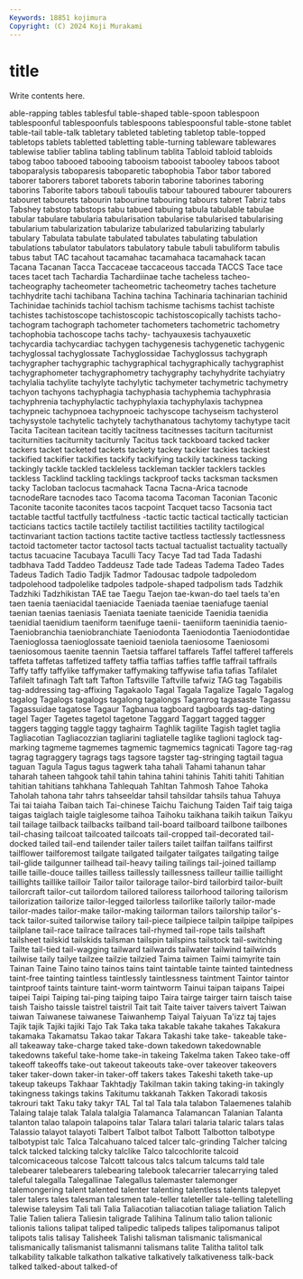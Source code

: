 ```yaml
---
Keywords: 18851 kojimura
Copyright: (C) 2024 Koji Murakami
---
```


# title

Write contents here.



able-rapping tables tablesful
table-shaped table-spoon tablespoon tablespoonful tablespoonfuls tablespoons tablespoonsful table-stone tablet table-tail
table-talk tabletary tableted tableting tabletop table-topped tabletops tablets tabletted tabletting
table-turning tableware tablewares tablewise tablier tablina tabling tablinum tablita Tabloid
tabloid tabloids tabog taboo tabooed tabooing tabooism tabooist tabooley taboos
taboot taboparalysis taboparesis taboparetic tabophobia Tabor tabor tabored taborer taborers
taboret taborets taborin taborine taborines taboring taborins Taborite tabors tabouli
taboulis tabour taboured tabourer tabourers tabouret tabourets tabourin tabourine tabouring
tabours tabret Tabriz tabs Tabshey tabstop tabstops tabu tabued tabuing
tabula tabulable tabulae tabular tabulare tabularia tabularisation tabularise tabularised tabularising
tabularium tabularization tabularize tabularized tabularizing tabularly tabulary Tabulata tabulate tabulated
tabulates tabulating tabulation tabulations tabulator tabulators tabulatory tabule tabuli tabuliform
tabulis tabus tabut TAC tacahout tacamahac tacamahaca tacamahack tacan Tacana
Tacanan Tacca Taccaceae taccaceous taccada TACCS Tace tace taces tacet
tach Tachardia Tachardiinae tache tacheless tacheo- tacheography tacheometer tacheometric tacheometry
taches tacheture tachhydrite tachi tachibana Tachina tachina Tachinaria tachinarian tachinid
Tachinidae tachinids tachiol tachism tachisme tachisms tachist tachiste tachistes tachistoscope
tachistoscopic tachistoscopically tachists tacho- tachogram tachograph tachometer tachometers tachometric tachometry
tachophobia tachoscope tachs tachy- tachyauxesis tachyauxetic tachycardia tachycardiac tachygen tachygenesis
tachygenetic tachygenic tachyglossal tachyglossate Tachyglossidae Tachyglossus tachygraph tachygrapher tachygraphic tachygraphical
tachygraphically tachygraphist tachygraphometer tachygraphometry tachygraphy tachyhydrite tachyiatry tachylalia tachylite tachylyte
tachylytic tachymeter tachymetric tachymetry tachyon tachyons tachyphagia tachyphasia tachyphemia tachyphrasia
tachyphrenia tachyphylactic tachyphylaxia tachyphylaxis tachypnea tachypneic tachypnoea tachypnoeic tachyscope tachyseism
tachysterol tachysystole tachytelic tachytely tachythanatous tachytomy tachytype tacit Tacita Tacitean
tacitean tacitly tacitness tacitnesses taciturn taciturnist taciturnities taciturnity taciturnly Tacitus
tack tackboard tacked tacker tackers tacket tacketed tackets tackety tackey
tackier tackies tackiest tackified tackifier tackifies tackify tackifying tackily tackiness
tacking tackingly tackle tackled tackleless tackleman tackler tacklers tackles tackless
Tacklind tackling tacklings tackproof tacks tacksman tacksmen tacky Tacloban taclocus
tacmahack Tacna Tacna-Arica tacnode tacnodeRare tacnodes taco Tacoma tacoma Tacoman
Taconian Taconic Taconite taconite taconites tacos tacpoint Tacquet tacso Tacsonia
tact tactable tactful tactfully tactfulness -tactic tactic tactical tactically tactician
tacticians tactics tactile tactilely tactilist tactilities tactility tactilogical tactinvariant taction
tactions tactite tactive tactless tactlessly tactlessness tactoid tactometer tactor tactosol
tacts tactual tactualist tactuality tactually tactus tacuacine Tacubaya Taculli Tacy
Tacye Tad tad Tada Tadashi tadbhava Tadd Taddeo Taddeusz Tade
tade Tadeas Tadema Tadeo Tades Tadeus Tadich Tadio Tadjik Tadmor
Tadousac tadpole tadpoledom tadpolehood tadpolelike tadpoles tadpole-shaped tadpolism tads Tadzhik
Tadzhiki Tadzhikistan TAE tae Taegu Taejon tae-kwan-do tael taels ta'en
taen taenia taeniacidal taeniacide Taeniada taeniae taeniafuge taenial taenian taenias
taeniasis Taeniata taeniate taenicide Taenidia taenidia taenidial taenidium taeniform taenifuge
taenii- taeniiform taeninidia taenio- Taeniobranchia taeniobranchiate Taeniodonta Taeniodontia Taeniodontidae Taenioglossa
taenioglossate taenioid taeniola taeniosome Taeniosomi taeniosomous taenite taennin Taetsia taffarel
taffarels Taffel tafferel tafferels taffeta taffetas taffetized taffety taffia taffias
taffies taffle taffrail taffrails Taffy taffy taffylike taffymaker taffymaking taffywise
tafia tafias Tafilalet Tafilelt tafinagh Taft taft Tafton Taftsville Taftville
tafwiz TAG tag Tagabilis tag-addressing tag-affixing Tagakaolo Tagal Tagala Tagalize
Tagalo Tagalog tagalog Tagalogs tagalogs tagalong tagalongs Taganrog tagasaste Tagassu
Tagassuidae tagatose Tagaur Tagbanua tagboard tagboards tag-dating tagel Tager Tagetes
tagetol tagetone Taggard Taggart tagged tagger taggers tagging taggle taggy
taghairm Taghlik tagilite Tagish taglet taglia Tagliacotian Tagliacozzian tagliarini tagliatelle
taglike taglioni taglock tag-marking tagmeme tagmemes tagmemic tagmemics tagnicati Tagore
tag-rag tagrag tagraggery tagrags tags tagsore tagster tag-stringing tagtail tagua
taguan Tagula Tagus tagus tagwerk taha tahali Tahami tahanun tahar
taharah taheen tahgook tahil tahin tahina tahini tahinis Tahiti tahiti
Tahitian tahitian tahitians tahkhana Tahlequah Tahltan Tahmosh Tahoe Tahoka Taholah
tahona tahr tahrs tahseeldar tahsil tahsildar tahsils tahua Tahuya Tai
tai taiaha Taiban taich Tai-chinese Taichu Taichung Taiden Taif taig
taiga taigas taiglach taigle taiglesome taihoa Taihoku taikhana taikih taikun
Taikyu tail tailage tailback tailbacks tailband tail-board tailboard tailbone tailbones
tail-chasing tailcoat tailcoated tailcoats tail-cropped tail-decorated tail-docked tailed tail-end tailender
tailer tailers tailet tailfan tailfans tailfirst tailflower tailforemost tailgate tailgated
tailgater tailgates tailgating tailge tail-glide tailgunner tailhead tail-heavy tailing tailings
tail-joined taillamp taille taille-douce tailles tailless taillessly taillessness tailleur taillie
taillight taillights taillike tailloir Tailor tailor tailorage tailor-bird tailorbird tailor-built
tailorcraft tailor-cut tailordom tailored tailoress tailorhood tailoring tailorism tailorization tailorize
tailor-legged tailorless tailorlike tailorly tailor-made tailor-mades tailor-make tailor-making tailorman tailors
tailorship tailor's-tack tailor-suited tailorwise tailory tail-piece tailpiece tailpin tailpipe tailpipes
tailplane tail-race tailrace tailraces tail-rhymed tail-rope tails tailshaft tailsheet tailskid
tailskids tailsman tailspin tailspins tailstock tail-switching Tailte tail-tied tail-wagging tailward
tailwards tailwater tailwind tailwinds tailwise taily tailye tailzee tailzie tailzied
Taima taimen Taimi taimyrite tain Tainan Taine Taino taino tainos
tains taint taintable tainte tainted taintedness taint-free tainting taintless taintlessly
taintlessness taintment Taintor taintor taintproof taints tainture taint-worm taintworm Tainui
taipan taipans Taipei taipei Taipi Taiping tai-ping taiping taipo Taira
tairge tairger tairn taisch taise taish Taisho taissle taistrel taistril
Tait tait Taite taiver taivers taivert Taiwan taiwan Taiwanese taiwanese
Taiwanhemp Taiyal Taiyuan Ta'izz taj tajes Tajik tajik Tajiki tajiki
Tajo Tak Taka taka takable takahe takahes Takakura takamaka Takamatsu
Takao takar Takara Takashi take take- takeable take-all takeaway take-charge
taked take-down takedown takedownable takedowns takeful take-home take-in takeing Takelma
taken Takeo take-off takeoff takeoffs take-out takeout takeouts take-over takeover
takeovers taker taker-down taker-in taker-off takers takes Takeshi taketh take-up
takeup takeups Takhaar Takhtadjy Takilman takin taking taking-in takingly takingness
takings takins Takitumu takkanah Takken Takoradi takosis takrouri takt Taku
taky takyr TAL Tal tal Tala tala talabon Talaemenes talahib
Talaing talaje talak Talala talalgia Talamanca Talamancan Talanian Talanta talanton
talao talapoin talapoins talar Talara talari talaria talaric talars talas
Talassio talayot talayoti Talbert Talbot talbot Talbott Talbotton talbotype talbotypist
talc Talca Talcahuano talced talcer talc-grinding Talcher talcing talck talcked
talcking talcky talclike Talco talcochlorite talcoid talcomicaceous talcose Talcott talcous
talcs talcum talcums tald tale talebearer talebearers talebearing talebook talecarrier
talecarrying taled taleful talegalla Talegallinae Talegallus talemaster talemonger talemongering talent
talented talenter talenting talentless talents talepyet taler talers tales talesman
talesmen tale-teller taleteller tale-telling taletelling talewise taleysim Tali tali Talia
Taliacotian taliacotian taliage taliation Talich Talie Talien taliera Taliesin taligrade
Talihina Talinum talio talion talionic talionis talions talipat taliped talipedic
talipeds talipes talipomanus talipot talipots talis talisay Talisheek Talishi talisman
talismanic talismanical talismanically talismanist talismanni talismans talite Talitha talitol talk
talkability talkable talkathon talkative talkatively talkativeness talk-back talked talked-about talked-of
